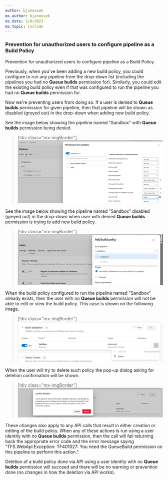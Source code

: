 ```yaml
---
author: bjanousek
ms.author: bjanousek
ms.date: 2/6/2023
ms.topic: include
---
```


### Prevention for unauthorized users to configure pipeline as a Build Policy

Prevention for unauthorized users to configure pipeline as a Build Policy

Previously, when you've been adding a new build policy, you could configure to run any pipeline from the drop-down list (including the pipelines you had no **Queue builds** permission for). Similarly, you could edit the existing build policy even if that was configured to run the pipeline you had no **Queue builds** permission for. 

Now we're preventing users from doing so. If a user is denied to **Queue builds** permission for given pipeline, then that pipeline will be shown as disabled (greyed out) in the drop-down when adding new build policy. 

See the image below showing the pipeline named "Sandbox" with **Queue builds** permission being denied.


> [!div class="mx-imgBorder"]
> ![Screenshot of permissions for Sandbox.](../../media/234-pipelines-01.png "Screenshot of permissions for Sandbox")

See the image below showing the pipeline named "Sandbox" disabled (greyed out) in the drop-down when user with denied **Queue builds** permission is trying to add new build policy.

> [!div class="mx-imgBorder"]
> ![Screenshot of add build policy.](../../media/234-pipelines-02.png "Screenshot of add build policy")

When the build policy configured to run the pipeline named "Sandbox" already exists, then the user with no **Queue builds**  permission will not be able to edit or view the build policy. This case is shown on the following image.


> [!div class="mx-imgBorder"]
> ![Screenshot of build validation.](../../media/234-pipelines-03.png "Screenshot of build validation")

When the user will try to delete such policy the pop-up dialog asking for deletion confirmation will be shown.

> [!div class="mx-imgBorder"]
> ![Screenshot of confirm deletion.](../../media/234-pipelines-04.png "Screenshot of confirm deletion")

These changes also apply to any API calls that result in either creation or editing of the build policy. When any of these actions is run using a user identity with no **Queue builds** permission, then the call will fail returning back the appropriate error code and the error message saying “TFS.WebApi.Exception: TF401027: You need the QueueBuild permission on this pipeline to perform this action.”.

Deletion of a build policy done via API using a user identity with no **Queue builds** permission will succeed and there will be no warning or prevention done (no changes in how the deletion via API works).